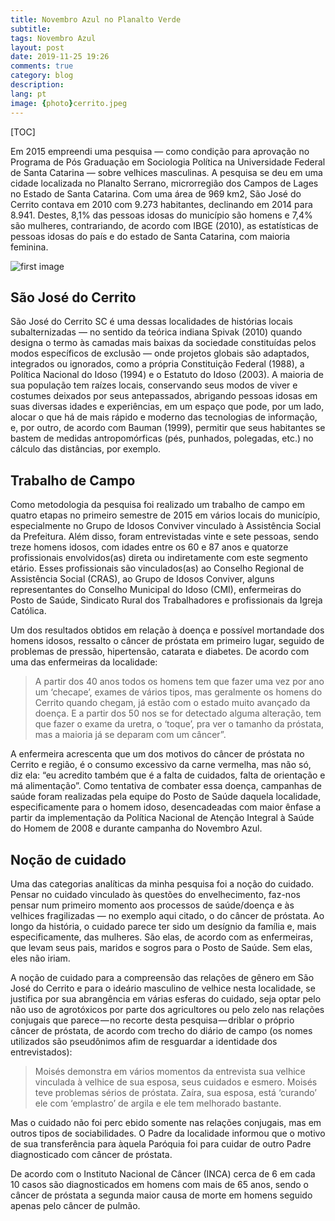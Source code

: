 ```yaml
---
title: Novembro Azul no Planalto Verde
subtitle:
tags: Novembro Azul
layout: post
date: 2019-11-25 19:26
comments: true
category: blog
description:
lang: pt
image: {photo}cerrito.jpeg
---
```


[TOC]

Em 2015 empreendi uma pesquisa — como condição para aprovação no Programa de Pós Graduação em Sociologia Política
na Universidade Federal de Santa Catarina — sobre velhices masculinas.
A pesquisa se deu em uma cidade localizada no Planalto Serrano, microrregião dos Campos de Lages
no Estado de Santa Catarina.
Com uma área de 969 km2, São José do Cerrito contava em 2010 com 9.273 habitantes, declinando em 2014 para 8.941.
Destes, 8,1% das pessoas idosas do município são homens e 7,4% são mulheres, contrariando, de acordo com IBGE (2010),
as estatísticas de pessoas idosas do país e do estado de Santa Catarina, com maioria feminina.

![first image]({photo}/cerrito.jpeg)

## São José do Cerrito

São José do Cerrito SC é uma dessas localidades de histórias locais subalternizadas — no sentido da teórica indiana
Spivak (2010) quando designa o termo às camadas mais baixas da sociedade constituídas pelos modos específicos de
exclusão — onde projetos globais são adaptados, integrados ou ignorados, como a própria Constituição Federal (1988),
a Política Nacional do Idoso (1994) e o Estatuto do Idoso (2003). A maioria de sua população tem raízes locais,
conservando seus modos de viver e costumes deixados por seus antepassados, abrigando pessoas idosas em suas diversas
idades e experiências, em um espaço que pode, por um lado, alocar o que há de mais rápido e moderno das tecnologias de
informação, e, por outro, de acordo com Bauman (1999), permitir que seus habitantes se bastem de medidas antropomórficas
(pés, punhados, polegadas, etc.) no cálculo das distâncias, por exemplo.

## Trabalho de Campo

Como metodologia da pesquisa foi realizado um trabalho de campo em quatro etapas no primeiro semestre de 2015 em
vários locais do município, especialmente no Grupo de Idosos Conviver vinculado à Assistência Social da Prefeitura.
Além disso, foram entrevistadas vinte e sete pessoas, sendo treze homens idosos, com idades entre os 60 e 87 anos e
quatorze profissionais envolvidos(as) direta ou indiretamente com este segmento etário.
Esses profissionais são vinculados(as) ao Conselho Regional de Assistência Social (CRAS), ao Grupo de Idosos Conviver,
alguns representantes do Conselho Municipal do Idoso (CMI), enfermeiras do Posto de Saúde,
Sindicato Rural dos Trabalhadores e profissionais da Igreja Católica.

Um dos resultados obtidos em relação à doença e possível mortandade dos homens idosos, ressalto o câncer de próstata
em primeiro lugar, seguido de problemas de pressão, hipertensão, catarata e diabetes.
De acordo com uma das enfermeiras da localidade:

> A partir dos 40 anos todos os homens tem que fazer uma vez por ano um ‘checape’, exames de vários tipos, mas
> geralmente os homens do Cerrito quando chegam, já estão com o estado muito avançado da doença. E a partir dos 50
> nos se for detectado alguma alteração, tem que fazer o exame da uretra, o ‘toque’, pra ver o tamanho da próstata,
> mas a maioria já se deparam com um câncer”.

A enfermeira acrescenta que um dos motivos do câncer de próstata no Cerrito e região, é o consumo excessivo da carne
vermelha, mas não só, diz ela: “eu acredito também que é a falta de cuidados, falta de orientação e má alimentação”.
Como tentativa de combater essa doença, campanhas de saúde foram realizadas pela equipe do Posto de Saúde daquela
localidade, especificamente para o homem idoso, desencadeadas com maior ênfase a partir da implementação da
Política Nacional de Atenção Integral à Saúde do Homem de 2008 e durante campanha do Novembro Azul.

## Noção de cuidado

Uma das categorias analíticas da minha pesquisa foi a noção do cuidado.
Pensar no cuidado vinculado às questões do envelhecimento, faz-nos pensar num primeiro momento aos processos
de saúde/doença e às velhices fragilizadas — no exemplo aqui citado, o do câncer de próstata. Ao longo da história,
o cuidado parece ter sido um desígnio da família e, mais especificamente, das mulheres.
São elas, de acordo com as enfermeiras, que levam seus pais, maridos e sogros para o Posto de Saúde.
Sem elas, eles não iriam.

A noção de cuidado para a compreensão das relações de gênero em São José do Cerrito e para o ideário masculino
de velhice nesta localidade, se justifica por sua abrangência em várias esferas do cuidado,
seja optar pelo não uso de agrotóxicos por parte dos agricultores ou pelo zelo nas relações conjugais
que parece — no recorte desta pesquisa — driblar o próprio câncer de próstata, de acordo com trecho do diário de campo
(os nomes utilizados são pseudônimos afim de resguardar a identidade dos entrevistados):

> Moisés demonstra em vários momentos da entrevista sua velhice vinculada à velhice de sua esposa, seus cuidados e
> esmero. Moisés teve problemas sérios de próstata. Zaíra, sua esposa, está ‘curando’ ele com ‘emplastro’ de argila
> e ele tem melhorado bastante.

Mas o cuidado não foi perc ebido somente nas relações conjugais, mas em outros tipos de sociabilidades.
O Padre da localidade informou que o motivo de sua transferência para àquela Paróquia foi para cuidar de outro
Padre diagnosticado com câncer de próstata.

De acordo com o Instituto Nacional de Câncer (INCA) cerca de 6 em cada 10 casos são diagnosticados em homens com
mais de 65 anos, sendo o câncer de próstata a segunda maior causa de morte em homens seguido apenas pelo
câncer de pulmão.
